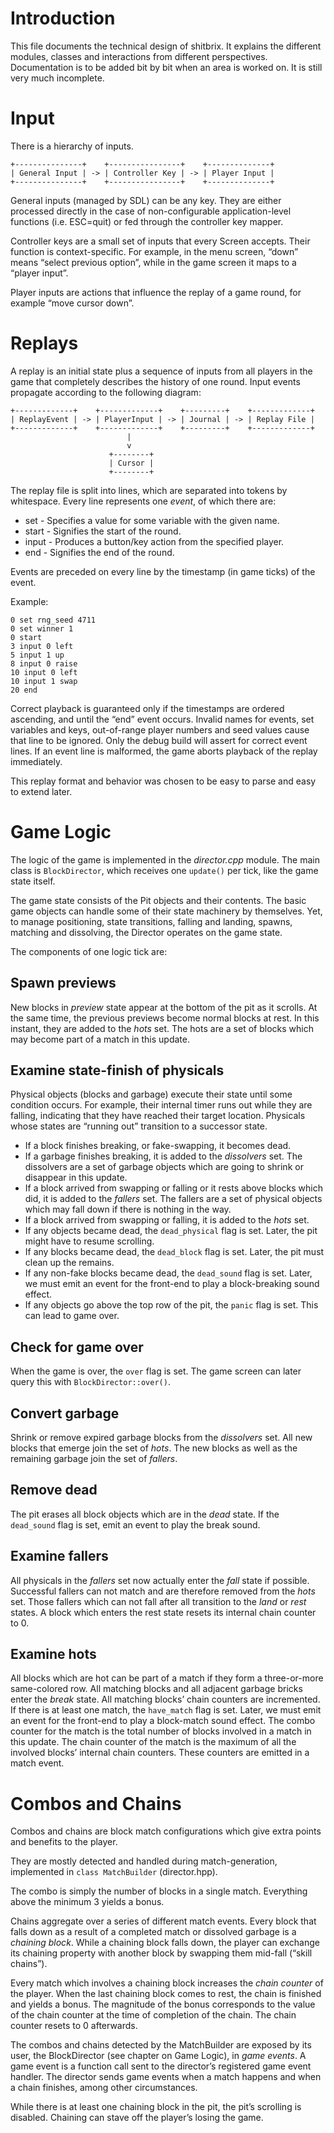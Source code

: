 # Introduction
This file documents the technical design of shitbrix. It explains the different modules, classes and interactions from different perspectives.
Documentation is to be added bit by bit when an area is worked on. It is still very much incomplete.

# Input
There is a hierarchy of inputs.

```
+---------------+    +----------------+    +--------------+
| General Input | -> | Controller Key | -> | Player Input |
+---------------+    +----------------+    +--------------+
```

General inputs (managed by SDL) can be any key. They are either processed directly in the case of non-configurable application-level functions (i.e. ESC=quit) or fed through the controller key mapper.

Controller keys are a small set of inputs that every Screen accepts. Their function is context-specific. For example, in the menu screen, “down” means “select previous option”, while in the game screen it maps to a “player input”.

Player inputs are actions that influence the replay of a game round, for example “move cursor down”.

# Replays
A replay is an initial state plus a sequence of inputs from all players in the game that completely describes the history of one round.
Input events propagate according to the following diagram:

```
+-------------+    +-------------+    +---------+    +-------------+
| ReplayEvent | -> | PlayerInput | -> | Journal | -> | Replay File |
+-------------+    +-------------+    +---------+    +-------------+
                          |
                          v
                      +--------+
                      | Cursor |
                      +--------+
```

The replay file is split into lines, which are separated into tokens by whitespace.
Every line represents one *event*, of which there are:

 * set <name> <value> - Specifies a value for some variable with the given name.
 * start - Signifies the start of the round.
 * input <player> <key> - Produces a button/key action from the specified player.
 * end - Signifies the end of the round.

Events are preceded on every line by the timestamp (in game ticks) of the event.

Example:
```
0 set rng_seed 4711
0 set winner 1
0 start
3 input 0 left
5 input 1 up
8 input 0 raise
10 input 0 left
10 input 1 swap
20 end
```

Correct playback is guaranteed only if the timestamps are ordered ascending, and until the “end” event occurs.
Invalid names for events, set variables and keys, out-of-range player numbers and seed values cause that line to be ignored.
Only the debug build will assert for correct event lines.
If an event line is malformed, the game aborts playback of the replay immediately.

This replay format and behavior was chosen to be easy to parse and easy to extend later.

# Game Logic
The logic of the game is implemented in the *director.cpp* module.
The main class is `BlockDirector`, which receives one `update()` per tick, like the game state itself.

The game state consists of the Pit objects and their contents.
The basic game objects can handle some of their state machinery by themselves. Yet, to manage positioning, state transitions, falling and landing, spawns, matching and dissolving, the Director operates on the game state.

The components of one logic tick are:

## Spawn previews
New blocks in *preview* state appear at the bottom of the pit as it scrolls.
At the same time, the previous previews become normal blocks at rest. In this instant, they are added to the *hots* set. The hots are a set of blocks which may become part of a match in this update.

## Examine state-finish of physicals
Physical objects (blocks and garbage) execute their state until some condition occurs. For example, their internal timer runs out while they are falling, indicating that they have reached their target location.
Physicals whose states are “running out” transition to a successor state.

* If a block finishes breaking, or fake-swapping, it becomes dead.
* If a garbage finishes breaking, it is added to the *dissolvers* set. The dissolvers are a set of garbage objects which are going to shrink or disappear in this update.
* If a block arrived from swapping or falling or it rests above blocks which did, it is added to the *fallers* set. The fallers are a set of physical objects which may fall down if there is nothing in the way.
* If a block arrived from swapping or falling, it is added to the *hots* set.
* If any objects became dead, the `dead_physical` flag is set. Later, the pit might have to resume scrolling.
* If any blocks became dead, the `dead_block` flag is set. Later, the pit must clean up the remains.
* If any non-fake blocks became dead, the `dead_sound` flag is set. Later, we must emit an event for the front-end to play a block-breaking sound effect.
* If any objects go above the top row of the pit, the `panic` flag is set. This can lead to game over.

## Check for game over
When the game is over, the `over` flag is set. The game screen can later query this with `BlockDirector::over()`.

## Convert garbage
Shrink or remove expired garbage blocks from the *dissolvers* set.
All new blocks that emerge join the set of *hots*. The new blocks as well as the remaining garbage join the set of *fallers*.

## Remove dead
The pit erases all block objects which are in the *dead* state.
If the `dead_sound` flag is set, emit an event to play the break sound.

## Examine fallers
All physicals in the *fallers* set now actually enter the *fall* state if possible. Successful fallers can not match and are therefore removed from the *hots* set. Those fallers which can not fall after all transition to the *land* or *rest* states.
A block which enters the rest state resets its internal chain counter to 0.

## Examine hots
All blocks which are hot can be part of a match if they form a three-or-more same-colored row. All matching blocks and all adjacent garbage bricks enter the *break* state. All matching blocks’ chain counters are incremented.
If there is at least one match, the `have_match` flag is set. Later, we must emit an event for the front-end to play a block-match sound effect.
The combo counter for the match is the total number of blocks involved in a match in this update.
The chain counter of the match is the maximum of all the involved blocks’ internal chain counters.
These counters are emitted in a match event.

# Combos and Chains
Combos and chains are block match configurations which give extra points and benefits to the player.

They are mostly detected and handled during match-generation, implemented in `class MatchBuilder` (director.hpp).

The combo is simply the number of blocks in a single match. Everything above the minimum 3 yields a bonus.

Chains aggregate over a series of different match events. Every block that falls down as a result of a completed match or dissolved garbage is a *chaining block*. While a chaining block falls down, the player can exchange its chaining property with another block by swapping them mid-fall (“skill chains”).

Every match which involves a chaining block increases the *chain counter* of the player. When the last chaining block comes to rest, the chain is finished and yields a bonus. The magnitude of the bonus corresponds to the value of the chain counter at the time of completion of the chain. The chain counter resets to 0 afterwards.

The combos and chains detected by the MatchBuilder are exposed by its user, the BlockDirector (see chapter on Game Logic), in *game events*. A game event is a function call sent to the director’s registered game event handler. The director sends game events when a match happens and when a chain finishes, among other circumstances.

While there is at least one chaining block in the pit, the pit’s scrolling is disabled. Chaining can stave off the player’s losing the game.
